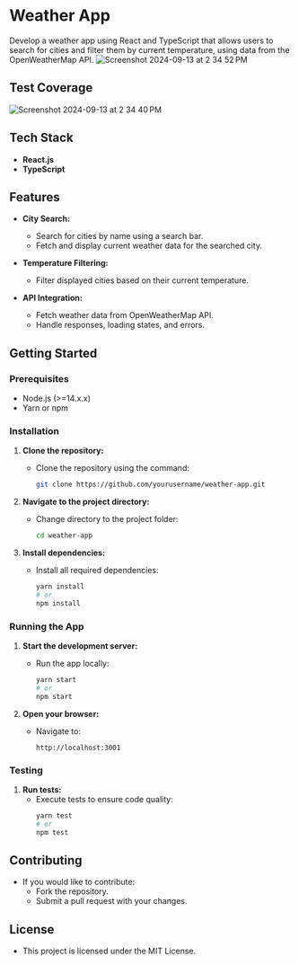 # Weather App

Develop a weather app using React and TypeScript that allows users to search for cities and filter them by current temperature, using data from the OpenWeatherMap API.
![Screenshot 2024-09-13 at 2 34 52 PM](https://github.com/user-attachments/assets/a2e86f68-228d-43de-bc99-ee124c3b81d8)

## Test Coverage
![Screenshot 2024-09-13 at 2 34 40 PM](https://github.com/user-attachments/assets/282c977b-77c0-45b5-b6c7-481fd58f55ac)


## Tech Stack

- **React.js**
- **TypeScript**

## Features

- **City Search:**
  - Search for cities by name using a search bar.
  - Fetch and display current weather data for the searched city.

- **Temperature Filtering:**
  - Filter displayed cities based on their current temperature.

- **API Integration:**
  - Fetch weather data from OpenWeatherMap API.
  - Handle responses, loading states, and errors.

## Getting Started

### Prerequisites

- Node.js (>=14.x.x)
- Yarn or npm

### Installation

1. **Clone the repository:**
   - Clone the repository using the command:
     ```bash
     git clone https://github.com/yourusername/weather-app.git
     ```

2. **Navigate to the project directory:**
   - Change directory to the project folder:
     ```bash
     cd weather-app
     ```

3. **Install dependencies:**
   - Install all required dependencies:
     ```bash
     yarn install
     # or
     npm install
     ```

### Running the App

1. **Start the development server:**
   - Run the app locally:
     ```bash
     yarn start
     # or
     npm start
     ```

2. **Open your browser:**
   - Navigate to:
     ```
     http://localhost:3001
     ```

### Testing

1. **Run tests:**
   - Execute tests to ensure code quality:
     ```bash
     yarn test
     # or
     npm test
     ```

## Contributing

- If you would like to contribute:
  - Fork the repository.
  - Submit a pull request with your changes.

## License

- This project is licensed under the MIT License.
